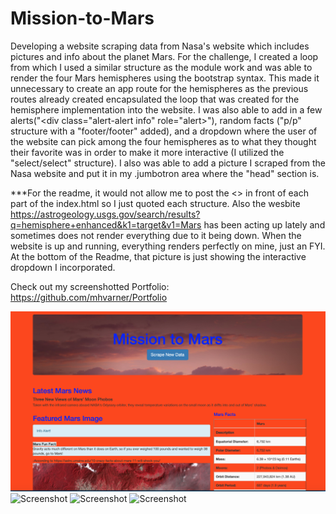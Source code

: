 # Mission-to-Mars
Developing a website scraping data from Nasa's website which includes pictures and info about the planet Mars. For the challenge, I created a loop from which I used a similar structure as the module work and was able to render the four Mars hemispheres using the bootstrap syntax. This made it unnecessary to create an app route for the hemispheres as the previous routes already created encapsulated the loop that was created for the hemisphere implementation into the website. I was also able to add in a few alerts("<div class="alert-alert info" role="alert></div>"), random facts ("p/p" structure with a "footer/footer" added), and a dropdown where the user of the website can pick among the four hemispheres as to what they thought their favorite was in order to make it more interactive (I utilized the "select/select" structure). I also was able to add a picture I scraped from the Nasa website and put it in my .jumbotron area where the "head" section is.

***For the readme, it would not allow me to post the <> in front of each part of the index.html so I just quoted each structure. Also the wesbite https://astrogeology.usgs.gov/search/results?q=hemisphere+enhanced&k1=target&v1=Mars has been acting up lately and sometimes does not render everything due to it being down. When the website is up and running, everything renders perfectly on mine, just an FYI. At the bottom of the Readme, that picture is just showing the interactive dropdown I incorporated.

Check out my screenshotted Portfolio: https://github.com/mhvarner/Portfolio

![Screenshot](screencapture1.png)
![Screenshot](screencapture4.png)
![Screenshot](screencapture5.png)
![Screenshot](screencapture6withdropdown.png)
